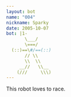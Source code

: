 ```yaml
---
layout: bot
name: "004"
nickname: Sparky
date: 2005-10-07
bot: |1-
       \___/     
       \===/     
  (::)==\#/==(::)
       // \\     
       \\  \\    
     __//   \\__ 
    (///     \\\)
---
```

This robot loves to race.